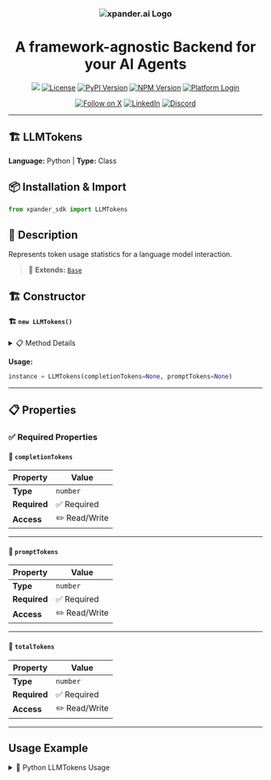 <h3 align="center">
  <a name="readme-top"></a>
  <picture>
    <source media="(prefers-color-scheme: dark)" srcset="https://assets.xpanderai.io/logo/xpander.ai_dark.png">
    <img
      src="https://assets.xpanderai.io/logo/xpander.ai_light.png"
      style="max-width: 100%; height: auto; width: auto; max-height: 170px;"
      alt="xpander.ai Logo"
    >
  </picture>
</h3>

<div align="center">
  <h1>A framework-agnostic Backend for your AI Agents</h1>

  <a href="https://pepy.tech/projects/xpander-sdk"><img src="https://static.pepy.tech/badge/xpander-sdk/month"></a> 
  <a href="https://github.com/xpander-ai/xpander.ai/blob/main/LICENSE"><img src="https://img.shields.io/github/license/xpander-ai/xpander.ai" alt="License"></a> <a href="https://pypi.org/project/xpander-sdk"><img src="https://img.shields.io/pypi/v/xpander-sdk" alt="PyPI Version"></a> <a href="https://npmjs.com/package/xpander-sdk"><img src="https://img.shields.io/npm/v/xpander-sdk" alt="NPM Version"></a> <a href="https://app.xpander.ai"><img src="https://img.shields.io/badge/platform-login-30a46c" alt="Platform Login"></a>
</div>

<div align="center">
  <p align="center">
<a href="https://x.com/xpander_ai"><img src="https://img.shields.io/badge/Follow%20on%20X-000000?style=for-the-badge&logo=x&logoColor=white" alt="Follow on X" /></a> <a href="https://www.linkedin.com/company/xpander-ai"><img src="https://img.shields.io/badge/Follow%20on%20LinkedIn-0077B5?style=for-the-badge&logo=linkedin&logoColor=white" alt="LinkedIn" /></a> <a href="https://discord.gg/CUcp4WWh5g"><img src="https://img.shields.io/badge/Join%20our%20Discord-5865F2?style=for-the-badge&logo=discord&logoColor=white" alt="Discord" /></a>
  </p>
</div>

---

## 🏗️ LLMTokens

**Language:** Python | **Type:** Class

## 📦 Installation & Import

```python
from xpander_sdk import LLMTokens
```

## 📖 Description

Represents token usage statistics for a language model interaction.

> 🔗 **Extends:** [`Base`](Base.md)

## 🏗️ Constructor

#### 🏗️ `new LLMTokens()`

<details>
<summary>📋 Method Details</summary>

**Parameters:**

| Parameter | Type | Required | Description |
|-----------|------|----------|-------------|
| `completionTokens` | `number` | ❌ | No description |
| `promptTokens` | `number` | ❌ | No description |
| `totalTokens` | `number` | ❌ | No description |

</details>

**Usage:**

```python
instance = LLMTokens(completionTokens=None, promptTokens=None)
```

---

## 📋 Properties

### ✅ Required Properties

#### 📝 `completionTokens`

| Property | Value |
|----------|-------|
| **Type** | `number` |
| **Required** | ✅ Required |
| **Access** | ✏️ Read/Write |

---

#### 📝 `promptTokens`

| Property | Value |
|----------|-------|
| **Type** | `number` |
| **Required** | ✅ Required |
| **Access** | ✏️ Read/Write |

---

#### 📝 `totalTokens`

| Property | Value |
|----------|-------|
| **Type** | `number` |
| **Required** | ✅ Required |
| **Access** | ✏️ Read/Write |

---

## Usage Example

<details>
<summary>🐍 Python LLMTokens Usage</summary>

```python
from xpander_sdk import LLMTokens

# Create LLMTokens instance
llmtokens = LLMTokens()


# Access key property: completionTokens
value = llmtokens.completionTokens
print(f"completionTokens: {value}")




print("LLMTokens ready!")
```

</details>

